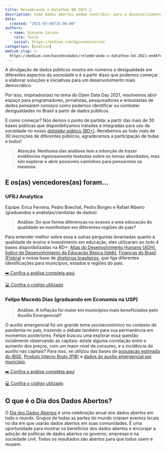 ```yaml
---
title: Relembrando o Datathon BD 2021 🎲
description: Como dados abertos podem contribuir para o desenvolvimento igualitário no Brasil?
date:
  created: "2021-03-06T15:00:00"
authors:
  - name: Giovane Caruso
    role: Texto
    social: https://medium.com/@giovanecaruso
categories: [analise]
medium_slug: >-
  https://medium.com/basedosdados/relembrando-o-datathon-bd-2021-ee46fe00ccc0
---
```


A divulgação de dados públicos mostra em números a desigualdade em diferentes aspectos da sociedade e é a partir disso que podemos começar a elaborar soluções e iniciativas para um desenvolvimento mais democrático.

Por isso, inspirados(as) no tema do Open Data Day 2021, resolvemos abrir espaço para programadores, jornalistas, pesquisadores e entusiastas de dados pensarem conosco como podemos identificar ou combater desigualdades no Brasil a partir de dados públicos.

E como começar? Nós demos o ponto de partida: a partir das mais de 30 bases públicas que disponibilizamos tratadas e integradas para uso da sociedade no nosso [_datalake_ público (BD+)](https://basedosdados.org/dataset/?download_type=BD+Mais). Recebemos ao todo mais de 30 inscrições de diferentes públicos, agradecemos a participação de todas e todos!

> **Atenção: Nenhuma das análises tem a intenção de trazer evidências rigorosamente testadas sobre os temas abordados, mas sim explorar e abrir possíveis caminhos para pensarmos os mesmos.**

## E os(as) vencedores(as) foram…

### UFRJ Analytica

Equipe: Erica Ferreira, Pedro Boechat, Pedro Borges e Rafael Ribeiro (graduandos e analistas/cientistas de dados)

> **Análise: De que forma diferenças no acesso a uma educação de qualidade se manifestam em diferentes regiões do país?**

Para entender melhor sobre essa e outras perguntas levantadas quanto à qualidade de ensino e investimento em educação, eles utilizaram ao todo 4 bases disponibilizadas na BD+: [Atlas do Desenvolvimento Humano (ADH)](https://basedosdados.org/dataset/cbfc7253-089b-44e2-8825-755e1419efc8?table=2b704f11-2b3a-485d-a492-71f86c7ea21a), [Índice de Desenvolvimento da Educação Básica (Ideb)](https://basedosdados.org/dataset/96eab476-5d30-459b-82be-f888d4d0d6b9?table=bc84dea9-1126-4423-86d2-8835e6b19a72), [Finanças do Brasil (Finbra)](https://basedosdados.org/dataset/br-tesouro-finbra) e nossa base de [diretórios brasileiros](https://basedosdados.org/dataset/33b49786-fb5f-496f-bb7c-9811c985af8e?table=0a2d8187-f936-437d-89db-b4eb3a7e1735), que liga diferentes identificações para municípios, estados e regiões do país.

[➡️ Confira a análise completa aqui](/ufrj-analytica/datathon-open-data-day-base-dos-dados-86079c93945f)

[💻 Confira o código utilizado](https://github.com/UFRJ-Analytica/odd2021)

### Felipe Macedo Dias (graduando em Economia na USP)

> **Análise: A inflação foi maior em municípios mais beneficiados pelo Auxílio Emergencial?**

O auxílio emergencial foi um grande tema socioeconômico no contexto de pandemia no país, trazendo o debate também para sua permanência em momentos posteriores. Felipe buscou uma explorar essa questão incialmente observando as capitais: existe alguma correlação entre o aumento dos preços, com um maior nível de consumo, e a incidência do auxílio nas capitais? Para isso, se utilizou das bases de [população estimada do IBGE](https://basedosdados.org/dataset/d30222ad-7a5c-4778-a1ec-f0785371d1ca?table=2440d076-8934-471f-8cbe-51faae387c66), [Produto Interno Bruto (PIB)](https://basedosdados.org/dataset/fcf025ca-8b19-4131-8e2d-5ddb12492347?table=fbbbe77e-d234-4113-8af5-98724a956943) e [dados do auxílio emergencial por município](https://basedosdados.org/dataset/1e768395-e834-4495-a80c-f96f6db57efb?table=5f29077d-6712-491c-9450-cc6bc1939cda).

[➡️ Confira a análise completa aqui](https://datastudio.google.com/s/lrVkgDD_URc)

[💻 Confira o código utilizado](https://github.com/UFRJ-Analytica/odd2021)

## O que é o Dia dos Dados Abertos?

O [Dia dos Dados Abertos](https://opendataday.org/pt_br/) é uma celebração anual dos dados abertos em todo o mundo. Grupos de todas as partes do mundo criaram eventos locais no dia em que usarão dados abertos em suas comunidades. É uma oportunidade para mostrar os benefícios dos dados abertos e encorajar a adoção de políticas de dados abertos no governo, empresas e na sociedade civil. Todos os resultados são abertos para que todos usem e reusem.
